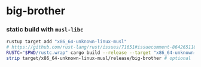 # big-brother

### static build with `musl-libc`
```sh
rustup target add "x86_64-unknown-linux-musl"
# https://github.com/rust-lang/rust/issues/71651#issuecomment-864265118
RUSTC="$PWD/rustc.wrap" cargo build --release --target "x86_64-unknown-linux-musl"
strip target/x86_64-unknown-linux-musl/release/big-brother # optional
```
